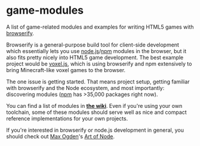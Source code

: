 # game-modules #

A list of game-related modules and examples for writing HTML5 games with
[browserify](http://browserify.org/).

Browserify is a general-purpose build tool for client-side development which
essentially lets you use [node.js](http://nodejs.org/)/[npm](http://npmjs.org/)
modules in the browser, but it also fits pretty nicely into HTML5 game
development. The best example project would be [voxel.js](http://voxeljs.com),
which is using browserify and npm extensively to bring Minecraft-like voxel
games to the browser.

The one issue is getting started. That means project setup, getting familiar
with browserify and the Node ecosystem, and most importantly: discovering
modules ([npm](http://npmjs.org/package) has >35,000 packages right now).

You can find a list of modules in
[**the wiki**](http://github.com/hughsk/game-modules/wiki). Even if you're
using your own toolchain, some of these modules should serve well as nice and
compact reference implementations for your own projects.

If you're interested in browserify or node.js development in general, you
should check out [Max Ogden](http://github.com/maxogden)'s
[Art of Node](https://github.com/maxogden/art-of-node).
